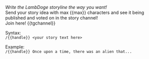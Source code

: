 *Write the LambDoge storyline the way you want!*    
Send your story idea with max {{max}} characters and see it being published and voted on in the story channel!  
Join here! {{tgchannel}}

Syntax:  
`/{{handle}} <your story text here>`  

Example:  
`/{{handle}} Once upon a time, there was an alien that...`